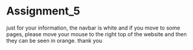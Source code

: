 # Assignment_5
just for your information, the navbar is white and if you move to some pages, please move your mouse to the right top of the website and then they can be seen in orange. thank you
